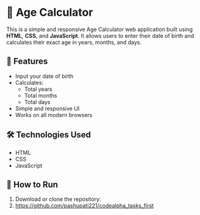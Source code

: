 # 🧮 Age Calculator

This is a simple and responsive Age Calculator web application built using **HTML**, **CSS**, and **JavaScript**. It allows users to enter their date of birth and calculates their exact age in years, months, and days.

## 🚀 Features

- Input your date of birth
- Calculates:
  - Total years
  - Total months
  - Total days
- Simple and responsive UI
- Works on all modern browsers

## 🛠️ Technologies Used

- HTML
- CSS
- JavaScript 

## 📂 How to Run

1. Download or clone the repository:
2. https://github.com/pashupati221/codealpha_tasks_first

